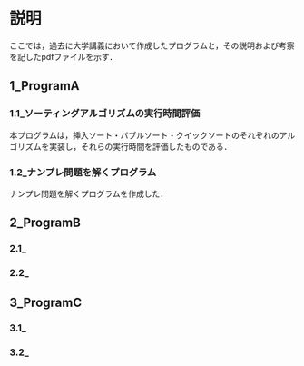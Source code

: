 # 説明
ここでは，過去に大学講義において作成したプログラムと，その説明および考察を記したpdfファイルを示す．

## 1_ProgramA
### 1.1_ソーティングアルゴリズムの実行時間評価
本プログラムは，挿入ソート・バブルソート・クイックソートのそれぞれのアルゴリズムを実装し，それらの実行時間を評価したものである．

### 1.2_ナンプレ問題を解くプログラム
ナンプレ問題を解くプログラムを作成した．

## 2_ProgramB
### 2.1_
### 2.2_

## 3_ProgramC
### 3.1_
### 3.2_
